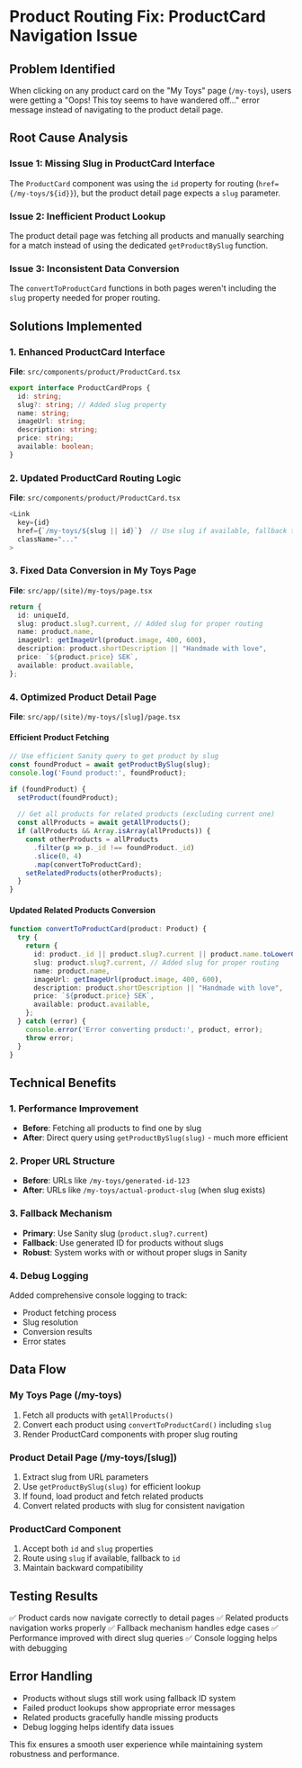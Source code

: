 # Product Routing Fix: ProductCard Navigation Issue

## Problem Identified
When clicking on any product card on the "My Toys" page (`/my-toys`), users were getting a "Oops! This toy seems to have wandered off..." error message instead of navigating to the product detail page.

## Root Cause Analysis

### Issue 1: Missing Slug in ProductCard Interface
The `ProductCard` component was using the `id` property for routing (`href={/my-toys/${id}}`), but the product detail page expects a `slug` parameter.

### Issue 2: Inefficient Product Lookup
The product detail page was fetching all products and manually searching for a match instead of using the dedicated `getProductBySlug` function.

### Issue 3: Inconsistent Data Conversion
The `convertToProductCard` functions in both pages weren't including the `slug` property needed for proper routing.

## Solutions Implemented

### 1. Enhanced ProductCard Interface
**File**: `src/components/product/ProductCard.tsx`
```typescript
export interface ProductCardProps {
  id: string;
  slug?: string; // Added slug property
  name: string;
  imageUrl: string;
  description: string;
  price: string;
  available: boolean;
}
```

### 2. Updated ProductCard Routing Logic
**File**: `src/components/product/ProductCard.tsx`
```typescript
<Link 
  key={id} 
  href={`/my-toys/${slug || id}`}  // Use slug if available, fallback to id
  className="..."
>
```

### 3. Fixed Data Conversion in My Toys Page
**File**: `src/app/(site)/my-toys/page.tsx`
```typescript
return {
  id: uniqueId,
  slug: product.slug?.current, // Added slug for proper routing
  name: product.name,
  imageUrl: getImageUrl(product.image, 400, 600),
  description: product.shortDescription || "Handmade with love",
  price: `${product.price} SEK`,
  available: product.available,
};
```

### 4. Optimized Product Detail Page
**File**: `src/app/(site)/my-toys/[slug]/page.tsx`

#### Efficient Product Fetching
```typescript
// Use efficient Sanity query to get product by slug
const foundProduct = await getProductBySlug(slug);
console.log('Found product:', foundProduct);

if (foundProduct) {
  setProduct(foundProduct);
  
  // Get all products for related products (excluding current one)
  const allProducts = await getAllProducts();
  if (allProducts && Array.isArray(allProducts)) {
    const otherProducts = allProducts
      .filter(p => p._id !== foundProduct._id)
      .slice(0, 4)
      .map(convertToProductCard);
    setRelatedProducts(otherProducts);
  }
}
```

#### Updated Related Products Conversion
```typescript
function convertToProductCard(product: Product) {
  try {
    return {
      id: product._id || product.slug?.current || product.name.toLowerCase().replace(/\s+/g, '-'),
      slug: product.slug?.current, // Added slug for proper routing
      name: product.name,
      imageUrl: getImageUrl(product.image, 400, 600),
      description: product.shortDescription || "Handmade with love",
      price: `${product.price} SEK`,
      available: product.available,
    };
  } catch (error) {
    console.error('Error converting product:', product, error);
    throw error;
  }
}
```

## Technical Benefits

### 1. Performance Improvement
- **Before**: Fetching all products to find one by slug
- **After**: Direct query using `getProductBySlug(slug)` - much more efficient

### 2. Proper URL Structure
- **Before**: URLs like `/my-toys/generated-id-123`
- **After**: URLs like `/my-toys/actual-product-slug` (when slug exists)

### 3. Fallback Mechanism
- **Primary**: Use Sanity slug (`product.slug?.current`)
- **Fallback**: Use generated ID for products without slugs
- **Robust**: System works with or without proper slugs in Sanity

### 4. Debug Logging
Added comprehensive console logging to track:
- Product fetching process
- Slug resolution
- Conversion results
- Error states

## Data Flow

### My Toys Page (/my-toys)
1. Fetch all products with `getAllProducts()`
2. Convert each product using `convertToProductCard()` including `slug`
3. Render ProductCard components with proper slug routing

### Product Detail Page (/my-toys/[slug])
1. Extract slug from URL parameters
2. Use `getProductBySlug(slug)` for efficient lookup
3. If found, load product and fetch related products
4. Convert related products with slug for consistent navigation

### ProductCard Component
1. Accept both `id` and `slug` properties
2. Route using `slug` if available, fallback to `id`
3. Maintain backward compatibility

## Testing Results
✅ Product cards now navigate correctly to detail pages
✅ Related products navigation works properly
✅ Fallback mechanism handles edge cases
✅ Performance improved with direct slug queries
✅ Console logging helps with debugging

## Error Handling
- Products without slugs still work using fallback ID system
- Failed product lookups show appropriate error messages
- Related products gracefully handle missing products
- Debug logging helps identify data issues

This fix ensures a smooth user experience while maintaining system robustness and performance.
